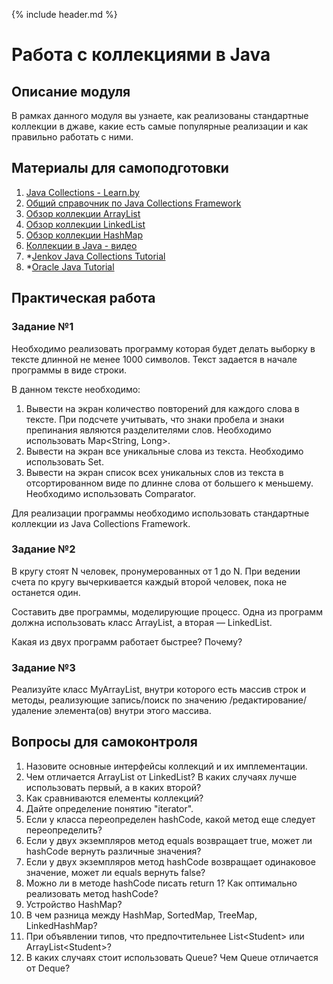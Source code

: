 {% include header.md %}

Работа с коллекциями в Java
====================

Описание модуля
---------------------
В рамках данного модуля вы узнаете, как реализованы стандартные коллекции в джаве, какие есть самые популярные 
реализации и как правильно работать с ними.

Материалы для самоподготовки
---------------------
1. [Java Collections - Learn.by](https://learn.by/courses/course-v1:EPAM+JColl+ext1/about)
2. [Общий справочник по Java Collections Framework](https://habrahabr.ru/post/237043/)
3. [Обзор коллекции ArrayList](http://habrahabr.ru/post/128269/)
4. [Обзор коллекции LinkedList](http://habrahabr.ru/post/127864/)
5. [Обзор коллекции HashMap](http://habrahabr.ru/post/128017/)
6. [Коллекции в Java - видео](https://www.youtube.com/watch?v=7gws2decf2g)
7. *[Jenkov Java Collections Tutorial](http://tutorials.jenkov.com/java-collections/index.html)
8. *[Oracle Java Tutorial](https://docs.oracle.com/javase/tutorial/collectins/)


Практическая работа
---------------------
### Задание №1
Необходимо реализовать программу которая будет делать выборку в тексте длинной не менее 1000 символов. Текст задается в 
начале программы в виде строки. 

В данном тексте необходимо:
1. Вывести на экран количество повторений для каждого слова в тексте. При подсчете учитывать, что знаки пробела и знаки 
препинания являются разделителями слов. Необходимо использовать Map<String, Long>. 
2. Вывести на экран все уникальные слова из текста. Необходимо использовать Set<String>.
3. Вывести на экран список всех уникальных слов из текста в отсортированном виде по длинне слова от большего к меньшему. 
Необходимо использовать Comparator.

Для реализации программы необходимо использовать стандартные коллекции из Java Collections Framework.

### Задание №2
В кругу стоят N человек, пронумерованных от 1 до N. 
При ведении счета по кругу вычеркивается каждый второй человек, пока не останется один. 

Составить две программы,  моделирующие процесс. 
Одна из программ должна использовать класс ArrayList, а вторая — LinkedList. 

Какая из двух программ работает быстрее? Почему?

### Задание №3
Реализуйте класс MyArrayList, внутри которого есть массив строк и методы, реализующие запись/поиск по значению
/редактирование/удаление элемента(ов) внутри этого массива.

Вопросы для самоконтроля
---------------------
1. Назовите основные интерфейсы коллекций и их имплементации.
2. Чем отличается ArrayList от LinkedList? В каких случаях лучше использовать первый, а в каких второй?
3. Как сравниваются елементы коллекций?
4. Дайте определение понятию "iterator".
5. Если у класса переопределен hashCode, какой метод еще следует переопределить?
6. Если у двух экземпляров метод equals возвращает true, может ли hashCode вернуть различные значения?
7. Если у двух экземпляров метод hashCode возвращает одинаковое значение, может ли equals вернуть false?
8. Можно ли в методе hashCode писать return 1? Как оптимально реализовать метод hashCode?
9. Устройство HashMap?
10. В чем разница между HashMap, SortedMap, TreeMap, LinkedHashMap?
11. При объявлении типов, что предпочтительнее List&lt;Student&gt; или ArrayList&lt;Student&gt;?
12. В каких случаях стоит использовать Queue? Чем Queue отличается от Deque?


